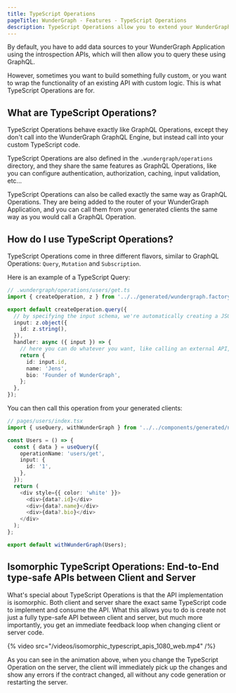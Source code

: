 ```yaml
---
title: TypeScript Operations
pageTitle: WunderGraph - Features - TypeScript Operations
description: TypeScript Operations allow you to extend your WunderGraph API with custom business logic
---
```


By default, you have to add data sources to your WunderGraph Application using the introspection APIs,
which will then allow you to query these using GraphQL.

However, sometimes you want to build something fully custom,
or you want to wrap the functionality of an existing API with custom logic.
This is what TypeScript Operations are for.

## What are TypeScript Operations?

TypeScript Operations behave exactly like GraphQL Operations,
except they don't call into the WunderGraph GraphQL Engine,
but instead call into your custom TypeScript code.

TypeScript Operations are also defined in the `.wundergraph/operations` directory,
and they share the same features as GraphQL Operations,
like you can configure authentication, authorization, caching,
input validation, etc...

TypeScript Operations can also be called exactly the same way as GraphQL Operations.
They are being added to the router of your WunderGraph Application,
and you can call them from your generated clients the same way as you would call a GraphQL Operation.

## How do I use TypeScript Operations?

TypeScript Operations come in three different flavors, similar to GraphQL Operations: `Query`, `Mutation` and `Subscription`.

Here is an example of a TypeScript Query:

```typescript
// .wundergraph/operations/users/get.ts
import { createOperation, z } from '../../generated/wundergraph.factory';

export default createOperation.query({
  // by specifying the input schema, we're automatically creating a JSON Schema for input validation
  input: z.object({
    id: z.string(),
  }),
  handler: async ({ input }) => {
    // here you can do whatever you want, like calling an external API, a database, or other operations via the internalClient
    return {
      id: input.id,
      name: 'Jens',
      bio: 'Founder of WunderGraph',
    };
  },
});
```

You can then call this operation from your generated clients:

```typescript jsx
// pages/users/index.tsx
import { useQuery, withWunderGraph } from '../../components/generated/nextjs';

const Users = () => {
  const { data } = useQuery({
    operationName: 'users/get',
    input: {
      id: '1',
    },
  });
  return (
    <div style={{ color: 'white' }}>
      <div>{data?.id}</div>
      <div>{data?.name}</div>
      <div>{data?.bio}</div>
    </div>
  );
};

export default withWunderGraph(Users);
```

## Isomorphic TypeScript Operations: End-to-End type-safe APIs between Client and Server

What's special about TypeScript Operations is that the API implementation is isomorphic.
Both client and server share the exact same TypeScript code to implement and consume the API.
What this allows you to do is create not just a fully type-safe API between client and server,
but much more importantly, you get an immediate feedback loop when changing client or server code.

{% video src="/videos/isomorphic_typescript_apis_1080_web.mp4" /%}

As you can see in the animation above, when you change the TypeScript Operation on the server,
the client will immediately pick up the changes and show any errors if the contract changed,
all without any code generation or restarting the server.
